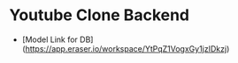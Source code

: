 # Youtube Clone Backend

- [Model Link for DB] (https://app.eraser.io/workspace/YtPqZ1VogxGy1jzIDkzj)
